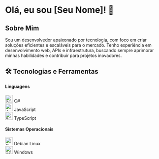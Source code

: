 # Olá, eu sou [Seu Nome]! 👋

## Sobre Mim
Sou um desenvolvedor apaixonado por tecnologia, com foco em criar soluções eficientes e escaláveis para o mercado. Tenho experiência em desenvolvimento web, APIs e infraestrutura, buscando sempre aprimorar minhas habilidades e contribuir para projetos inovadores.

## 🛠️ Tecnologias e Ferramentas

#### Linguagens
<img src="https://cdn.jsdelivr.net/gh/devicons/devicon/icons/csharp/csharp-original.svg" alt="C#" width="25" height="25" /> C#  
<img src="https://cdn.jsdelivr.net/gh/devicons/devicon/icons/javascript/javascript-original.svg" alt="JavaScript" width="25" height="25" /> JavaScript  
<img src="https://cdn.jsdelivr.net/gh/devicons/devicon/icons/typescript/typescript-original.svg" alt="TypeScript" width="25" height="25" /> TypeScript

#### Sistemas Operacionais
<img src="https://cdn.jsdelivr.net/gh/devicons/devicon/icons/debian/debian-original.svg" alt="Debian" width="25" height="25" /> Debian Linux  
<img src="https://cdn.jsdelivr.net/gh/devicons/devicon/icons/windows8/windows8-original.svg" alt="Windows" width="25" height="25" /> Windows
